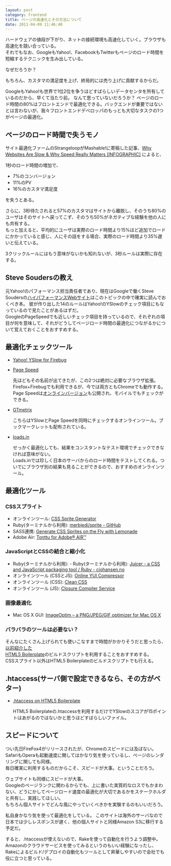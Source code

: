 ```yaml
---
layout: post
category: frontend
title: ページの高速化とその方法について
date: 2011-04-09 11:46:40
---
```


ハードウェアの値段が下がり、ネットの接続環境も高速化していく。ブラウザも高速化を競い合っている。  
それでもなお、GoogleもYahoo!、FacebookもTwitterもページのロード時間を短縮するテクニックを生み出している。

なぜだろうか？

もちろん、カスタマの満足度を上げ、終局的には売り上げに貢献するからだ。

GoogleもYahoo!も世界で1位2位を争うほどすばらしいデータセンタを所有しているのだから、早くて当たり前。
なんて思っていないだろうか？
ページのロード時間の80%はフロントエンドで最適化できる。バックエンドが重要ではないとは言わないが、我々フロントエンドデベロッパのもっとも大切なタスクの1つがページの最適化。

## ページのロード時間で失うモノ

サイト最適化ファームのStrangeloopがMashable!に寄稿した記事、[Why Websites Are Slow &amp; Why Speed Really Matters [INFOGRAPHIC]](http://mashable.com/2011/04/06/site-speed/)
によると、  

1秒のロード時間の増加で、

- 7%のコンバージョン
- 11%のPV
- 16%のカスタマ満足度

を失うとある。  

さらに、3秒待たされると57%のカスタマはサイトから離脱し、そのうち80%のユーザはそのサイトへ戻ってこず、そのうち50%がネガティブな経験を他の人にも共有する。  
もっと加えると、平均的にユーザは実際のロード時間より15%ほど追加でロードにかかっていると感じ、人にその話をする場合、実際のロード時間より35%遅いと伝えている。

3クリックルールにはもう意味がないかも知れないが、3秒ルールは実際に存在する。  

## Steve Soudersの教え

元Yahoo!のパフォーマンス担当責任者であり、現在はGoogleで働くSteve Soudersの[ハイパフォーマンスWebサイト](http://www.oreilly.co.jp/books/9784873113616/)はこのトピックの中で確実に読んでおくべき本。
彼が作り出した14のルールはYahoo!のYSlowのチェック項目にもなっているので見たことがあるはずだ。  
GoogleのPageSpeedでも近しいチェック項目を持っているので、それぞれの項目が何を意味して、それがどうしてページロード時間の最適化につながるかについて覚えておくことをおすすめする。

## 最適化チェックツール

- [Yahoo! YSlow for Firebug](http://developer.yahoo.com/yslow/)
- [Page Speed](http://code.google.com/speed/page-speed/)

  先ほどもその名前が出てきたが、この2つは絶対に必要なブラウザ拡張。Firefox+Firebugでも利用できるが、今では両方ともChromeでも動作する。Page
  Speedは[オンラインバージョン](http://pagespeed.googlelabs.com/)も公開され、モバイルでもチェックができる。

 - [GTmetrix](http://gtmetrix.com/)

   こちらはYSlowとPage
   Speedを同時にチェックするオンラインツール。ブックマークレットも配布されている。

 - [loads.in](http://loads.in/)

   せっかく最適化しても、結果をコンスタントなテスト環境でチェックできなければ意味がない。  
   Loads.inでは珍しく日本のサーバからのロード時間をテストしてくれる。ついでにブラウザ別の結果も見ることができるので、おすすめのオンラインツール。

## 最適化ツール

### CSSスプライト

- オンラインツール: [CSS Sprite Generator](http://spritegen.website-performance.org/)
- Ruby(ターミナルから利用): [merbjedi/sprite - GitHub](https://github.com/merbjedi/sprite)
- SASS連携: [Generate CSS Sprites on the Fly with Lemonade](http://www.hagenburger.net/BLOG/Lemonade-CSS-Sprites-for-Sass-Compass.html)
- Adobe Air: [Tonttu for Adobe® AIR™](http://collamo.jp/tonttu)

### JavaScriptとCSSの結合と縮小化

- Ruby(ターミナルから利用): - Ruby(ターミナルから利用): [Juicer - a CSS and JavaScript packaging tool / Ruby - cjohansen.no](http://cjohansen.no/en/ruby/juicer_a_css_and_javascript_packaging_tool)
- オンラインツール (CSSとJS): [Online YUI Compressor](http://www.refresh-sf.com/yui/)
- オンラインツール (CSS): [Clean CSS](http://www.cleancss.com/)
- オンラインツール (JS): [Closure Compiler Service](http://closure-compiler.appspot.com/home)

### 画像最適化

- Mac OS X GUI: [ImageOptim – a PNG/JPEG/GIF optimizer for Mac OS X](http://imageoptim.pornel.net/)
　
### バラバラのツールは必要ない？

そんなにたくさん上げられても使いこなすまで時間がかかりそうだと思ったら、 
[以前紹介した](http://css.studiomohawk.com/tool/2011/03/15/html5boilerplate/)  
[HTML5
Boilerplate](http://html5boilerplate.com/)のビルドスクリプトを利用することをおすすめする。  
CSSスプライト以外はHTML5 Boilerplateのビルドスクリプトでも行える。

## .htaccess(サーバ側で設定できるなら、その方がベター)

- [.htaccess on HTML5 Boilerplate](https://github.com/paulirish/html5-boilerplate/blob/master/.htaccess)

  HTML5
  Boilerplateの.htaccessを利用するだけでYSlowのスコアが15ポイントはあがるのではないかと思うほどすばらしいファイル。

## スピードについて

つい先日FireFox4がリリースされたが、Chromeのスピードには及ばない。SafariもOperaも起動速度に関してはかなり気を使っているし、ページのレンダリングに関しても同様。  
毎日確実に利用するものだからこそ、スピードが大事。ということだろう。  

ウェブサイトも同様にスピードが大事。  
Googleのページランクに関わるからでも、上に書いた実質的なロスでもかまわない、どうにかしてページロード速度の最適化が大切であるかをステークホルダと共有し、実践してほしい。  
もちろん個人サイトでどんな風にやっていくべきかを実験するのもいいだろう。  

私自身かなり気を使って最適化をしている。
このサイトは海外のサーバなので日本では少しレスポンスが遅く、他の個人サイトと同様Amazon
S3に移行する予定だ。  

すると、.htaccessが使えないので、Rakeを使って自動化を行うよう調整中。
Amazonのクラウドサービスを使ってみるというのもいい経験になったし、Rakeによるビルド/デプロイの自動化もツールとして昇華しやすいので会社でも役に立つと思っている。
